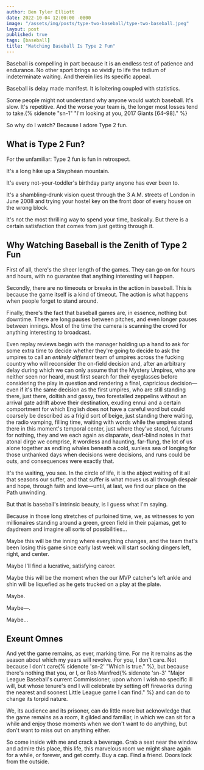 ```yaml
---
author: Ben Tyler Elliott
date: 2022-10-04 12:00:00 -0800
image: "/assets/img/posts/type-two-baseball/type-two-baseball.jpeg"
layout: post
published: true
tags: [baseball]
title: "Watching Baseball Is Type 2 Fun"
---
```


Baseball is compelling in part because it is an endless test of patience and endurance. No other sport brings so vividly to life the tedium of indeterminate waiting. And therein lies its specific appeal.

<!--more-->

Baseball is delay made manifest. It is loitering coupled with statistics.

Some people might not understand why anyone would watch baseball. It's slow. It's repetitive. And the worse your team is, the longer most losses tend to take.{% sidenote "sn-1" "I'm looking at you, 2017 Giants [64–98]." %}

So why do I watch? Because I adore Type 2 fun.

## What is Type 2 Fun?

For the unfamiliar: Type 2 fun is fun in retrospect.

It's a long hike up a Sisyphean mountain.

It's every not-your-toddler's birthday party anyone has ever been to.

It's a shambling-drunk vision quest through the 3 A.M. streets of London in June 2008 and trying your hostel key on the front door of every house on the wrong block.

It's not the most thrilling way to spend your time, basically. But there is a certain satisfaction that comes from just getting through it.

## Why Watching Baseball is the Zenith of Type 2 Fun

First of all, there's the sheer length of the games. They can go on for hours and hours, with no guarantee that anything interesting will happen.

Secondly, there are no timeouts or breaks in the action in baseball. This is because the game itself is a kind of timeout. The action is what happens when people forget to stand around.

Finally, there's the fact that baseball games are, in essence, nothing but downtime. There are long pauses between pitches, and even longer pauses between innings. Most of the time the camera is scanning the crowd for anything interesting to broadcast.

Even replay reviews begin with the manager holding up a hand to ask for some extra time to decide whether they're going to decide to ask the umpires to call an *entirely different* team of umpires across the fucking country who will reconsider the on-field decision and, after an arbitrary delay during which we can only assume that the Mystery Umpires, who are neither seen nor heard, must first search for their eyeglasses before considering the play in question and rendering a final, capricious decision—even if it's the same decision as the first umpires, who are still standing there, just there, doltish and gassy, two forestalled zeppelins without an arrival gate adrift above their destination, exuding ennui and a certain comportment for which English does not have a careful word but could coarsely be described as a frigid sort of beige, just standing there waiting, the radio vamping, filling time, waiting with words while the umpires stand there in this moment's temporal center, just where they've stood, fulcrums for nothing, they and we each again as disparate, deaf-blind notes in that atonal dirge we comprise, it wordless and haunting, far-flung, the lot of us alone together as endling whales beneath a cold, sunless sea of longing for those unthanked days when decisions were decisions, and runs could be outs, and consequences were exactly that.

It's the waiting, you see. In the circle of life, it is the abject waiting of it all that seasons our suffer, and that suffer is what moves us all through despair and hope, through faith and love—until, at last, we find our place on the Path unwinding.

But that is baseball's intrinsic beauty, is I guess what I'm saying.

Because in those long stretches of purloined time, we, as witnesses to yon millionaires standing around a green, green field in their pajamas, get to daydream and imagine all sorts of possibilities...

Maybe this will be the inning where everything changes, and the team that's been losing this game since early last week will  start socking dingers left, right, and center.

Maybe I'll find a lucrative, satisfying career.

Maybe this will be the moment when the our MVP catcher's left ankle and shin will be liquefied as he gets trucked on a play at the plate.

Maybe.

Maybe—.

Maybe...

## Exeunt Omnes

And yet the game remains, as ever, marking time. For me it remains as the season about which my years will revolve. For you, I don't care. Not because I don't care{% sidenote 'sn-2' "Which is true." %}, but because there's nothing that you, or I, or Rob Manfred{% sidenote 'sn-3' "Major League Baseball's current Commissioner, upon whom I wish no specific ill will, but whose tenure's end I will celebrate by setting off fireworks during the nearest and soonest Little League game I can find." %} and can do to change its torpid nature.

We, its audience and its prisoner, can do little more but acknowledge that the game remains as a room, it gilded and familiar, in which we can sit for a while and enjoy those moments when we don't want to do anything, but don't want to miss out on anything either.

So come inside with me and crack a beverage. Grab a seat near the window and admire this place, this life, this marvelous room we might share again for a while, or forever, and get comfy. Buy a cap. Find a friend. Doors lock from the outside.
